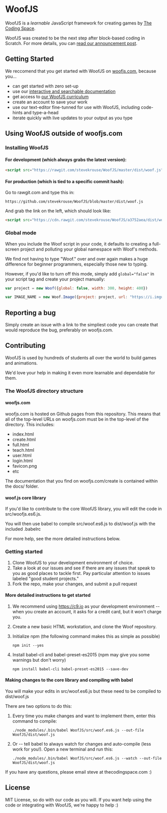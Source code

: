 # WoofJS

WoofJS is a *learnable* JavaScript framework for creating games by [The Coding Space](http://thecodingspace.com).

WoofJS was created to be the next step after block-based coding in Scratch. For more details, you can [read our announcement post](https://medium.com/@stevekrouse/woof-d9adf2110fc6).


## Getting Started

We reccomend that you get started with WoofJS on [woofjs.com](http://woofjs.com), because you...

  * can get started with zero set-up
  * use our [interactive and searchable documentation](http://woofjs.com/docs)
  * get access to [our WoofJS curriculum](http://coding.space/woof)
  * create an account to save your work
  * use our text-editor fine-tunned for use with WoofJS, including code-hints and type-a-head
  * iterate quickly with live updates to your output as you type


## Using WoofJS outside of woofjs.com

### Installing WoofJS

#### For development (which always grabs the latest version): 

```html
<script src="https://rawgit.com/stevekrouse/WoofJS/master/dist/woof.js"></script>
```

#### For production (which is tied to a specific commit hash):

Go to rawgit.com and type this in:

    https://github.com/stevekrouse/WoofJS/blob/master/dist/woof.js
    
And grab the link on the left, which should look like:

```html
<script src="https://cdn.rawgit.com/stevekrouse/WoofJS/a3752aea/dist/woof.js"></script>
```

### Global mode

When you include the Woof script in your code, it defaults to creating a full-screen project and polluting your global namespace with Woof's methods. 

We find not having to type "Woof." over and over again makes a huge difference for beginner programmers, especially those new to typing.

However, if you'd like to turn off this mode, simply add `global="false"` in your script tag and create your project manually:

```javascript
var project = new Woof({global: false, width: 300, height: 400})

var IMAGE_NAME = new Woof.Image({project: project, url: "https://i.imgur.com/SMJjVCL.png?1"})
```

## Reporting a bug

Simply create an issue with a link to the simpliest code you can create that would reproduce the bug, preferably on woofjs.com.


## Contributing

WoofJS is used by hundreds of students all over the world to build games and animations. 

We'd love your help in making it even more learnable and dependable for them.

### The WoofJS directory structure

#### woofjs.com

woofjs.com is hosted on Github pages from this repository. This means that all of the top-level URLs on woofjs.com must be in the top-level of the directory. This includes:

  * index.html
  * create.html
  * full.html
  * teach.html
  * user.html
  * login.html
  * favicon.png
  * etc

The documentation that you find on woofjs.com/create is contained within the docs/ folder.

#### woof.js core library

If you'd like to contribute to the core WoofJS library, you will edit the code in src/woofjs.es6.js.

You will then use babel to compile src/woof.es6.js to dist/woof.js with the included .babelrc

For more help, see the more detailed instructions below.

    
### Getting started

1. Clone WoofJS to your development environment of choice.
2. Take a look at our issues and see if there are any issues that speak to you as good places to tackle first. Pay particular attention to issues labeled "good student projects."
3. Fork the repo, make your changes, and submit a pull request

#### More detailed instructions to get started

1. We recommend using https://c9.io as your development environment -- when you create an account, it asks for a credit card, but it won't charge you.

2. Create a new basic HTML workstation, and clone the Woof repository.
        
3. Initialize npm (the following command makes this as simple as possible)
    
    ```
    npm init --yes
    ```
4. Install babel-cli and babel-preset-es2015 (npm may give you some warnings but don't worry)

    ```
    npm install babel-cli babel-preset-es2015 --save-dev
    ```

#### Making changes to the core library and compiling with babel

You will make your edits in src/woof.es6.js but these need to be compiled to dist/woof.js

There are two options to do this:

1. Every time you make changes and want to implement them, enter this command to compile:

    ```
    ./node_modules/.bin/babel WoofJS/src/woof.es6.js --out-file WoofJS/dist/woof.js
    ```
2. Or -- tell babel to always watch for changes and auto-compile (less work for you!). Open a new terminal and run this:

    ```
    ./node_modules/.bin/babel WoofJS/src/woof.es6.js --watch --out-file WoofJS/dist/woof.js
    ```

If you have any questions, please email steve at thecodingspace.com :)


## License

MIT License, so do with our code as you will. If you want help using the code or integrating with WoofJS, we're happy to help :)
